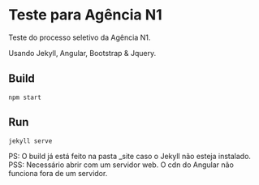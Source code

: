 
Teste para Agência N1
======================

Teste do processo seletivo da Agência N1.

Usando Jekyll, Angular, Bootstrap & Jquery.

Build
------

    npm start


Run
-----

    jekyll serve



PS: O build já está feito na pasta \_site caso o Jekyll não esteja instalado.
PSS: Necessário abrir com um servidor web. O cdn do Angular não funciona fora
de um servidor.
